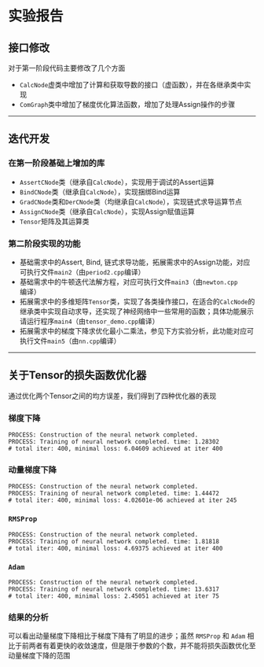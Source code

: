 # 实验报告

## 接口修改

对于第一阶段代码主要修改了几个方面

- `CalcNode`虚类中增加了计算和获取导数的接口（虚函数），并在各继承类中实现
- `ComGraph`类中增加了梯度优化算法函数，增加了处理Assign操作的步骤
---
## 迭代开发

### 在第一阶段基础上增加的库

- `AssertCNode`类（继承自`CalcNode`），实现用于调试的Assert运算
- `BindCNode`类（继承自`CalcNode`），实现捆绑Bind运算
- `GradCNode`类和`DerCNode`类（均继承自`CalcNode`），实现链式求导运算节点
- `AssignCNode`类（继承自`CalcNode`），实现Assign赋值运算
- `Tensor`矩阵及其运算类

### 第二阶段实现的功能

- 基础需求中的Assert, Bind, 链式求导功能，拓展需求中的Assign功能，对应可执行文件`main2`（由`period2.cpp`编译）
- 基础需求中的牛顿迭代法解方程，对应可执行文件`main3`（由`newton.cpp`编译）
- 拓展需求中的多维矩阵`Tensor`类，实现了各类操作接口，在适合的`CalcNode`的继承类中实现自动求导，还实现了神经网络中一些常用的函数；具体功能展示请运行程序`main4`（由`tensor_demo.cpp`编译）
- 拓展需求中的梯度下降求优化最小二乘法，参见下方实验分析，此功能对应可执行文件`main5`（由`nn.cpp`编译）
---
## 关于Tensor的损失函数优化器

通过优化两个Tensor之间的均方误差，我们得到了四种优化器的表现

### 梯度下降

```
PROCESS: Construction of the neural network completed.
PROCESS: Training of neural network completed. time: 1.28302
# total iter: 400, minimal loss: 6.04609 achieved at iter 400
```

### 动量梯度下降

```
PROCESS: Construction of the neural network completed.
PROCESS: Training of neural network completed. time: 1.44472
# total iter: 400, minimal loss: 4.02601e-06 achieved at iter 245
```

### `RMSProp`

```
PROCESS: Construction of the neural network completed.
PROCESS: Training of neural network completed. time: 1.81818
# total iter: 400, minimal loss: 4.69375 achieved at iter 400
```

### `Adam`

```
PROCESS: Construction of the neural network completed.
PROCESS: Training of neural network completed. time: 13.6317
# total iter: 400, minimal loss: 2.45051 achieved at iter 75
```

### 结果的分析

可以看出动量梯度下降相比于梯度下降有了明显的进步；虽然 `RMSProp` 和 `Adam` 相比于前两者有着更快的收敛速度，但是限于参数的个数，并不能将损失函数优化至动量梯度下降的范围